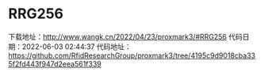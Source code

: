 # RRG256
下载地址：http://www.wangk.cn/2022/04/23/proxmark3/#RRG256
代码日期：2022-06-03 02:44:37
代码地址：https://github.com/RfidResearchGroup/proxmark3/tree/4195c9d9018cba335f2fd443f947d2eea561f339
